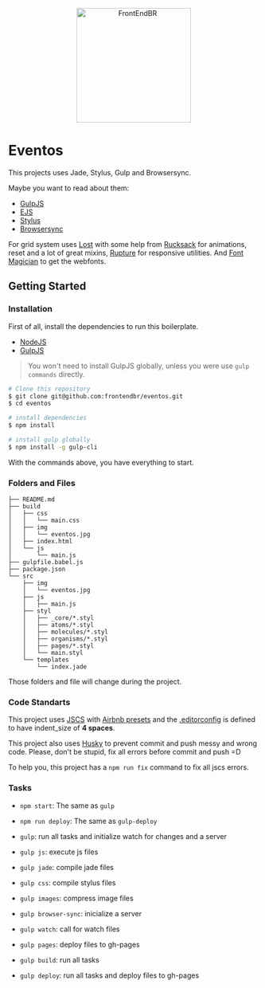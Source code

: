 <p align="center">
  <img src="https://avatars0.githubusercontent.com/u/16963863?v=3&s=200.jpg" alt="FrontEndBR" width="230" />
</p>

# Eventos

This projects uses Jade, Stylus, Gulp and Browsersync.

Maybe you want to read about them:
- [GulpJS](http://gulpjs.com/)
- [EJS](http://www.embeddedjs.com/)
- [Stylus](http://learnboost.github.io/stylus/)
- [Browsersync](https://www.browsersync.io/)

For grid system uses [Lost](https://github.com/peterramsing/lost) with some help from [Rucksack](http://simplaio.github.io/rucksack/) for animations, reset and a lot of great mixins, [Rupture](https://github.com/jenius/rupture) for responsive utilities. And [Font Magician](https://github.com/jonathantneal/postcss-font-magician/) to get the webfonts.

## Getting Started

### Installation

First of all, install the dependencies to run this boilerplate.

- [NodeJS](http://nodejs.org/)
- [GulpJS](http://gulpjs.com/)

> You won't need to install GulpJS globally, unless you were use `gulp commands` directly.


```sh
# Clone this repository
$ git clone git@github.com:frontendbr/eventos.git
$ cd eventos

# install dependencies
$ npm install

# install gulp globally
$ npm install -g gulp-cli
```

With the commands above, you have everything to start.

### Folders and Files

```console
├── README.md
├── build
│   ├── css
│   │   └── main.css
│   ├── img
│   │   └── eventos.jpg
│   ├── index.html
│   └── js
│       └── main.js
├── gulpfile.babel.js
├── package.json
└── src
    ├── img
    │   └── eventos.jpg
    ├── js
    │   ├── main.js
    ├── styl
    │   ├── _core/*.styl
    │   ├── atoms/*.styl
    │   ├── molecules/*.styl
    │   ├── organisms/*.styl
    │   ├── pages/*.styl
    │   └── main.styl
    └── templates
        └── index.jade
```

Those folders and file will change during the project.

### Code Standarts

This project uses [JSCS](http://jscs.info/) with [Airbnb presets](https://github.com/airbnb/javascript) and the [.editorconfig](https://github.com/frontendbr/eventos/blob/skeleton/.editorconfig) is defined to have indent_size of **4 spaces**.

This project also uses [Husky](https://github.com/typicode/husky) to prevent commit and push messy and wrong code. Please, don't be stupid, fix all errors before commit and push =D

To help you, this project has a `npm run fix` command to fix all jscs errors.

### Tasks

- `npm start`: The same as `gulp`
- `npm run deploy`: The same as `gulp-deploy`

- `gulp`: run all tasks and initialize watch for changes and a server
- `gulp js`: execute js files
- `gulp jade`: compile jade files
- `gulp css`: compile stylus files
- `gulp images`: compress image files
- `gulp browser-sync`: inicialize a server
- `gulp watch`: call for watch files
- `gulp pages`: deploy files to gh-pages
- `gulp build`: run all tasks 
- `gulp deploy`: run all tasks and deploy files to gh-pages
